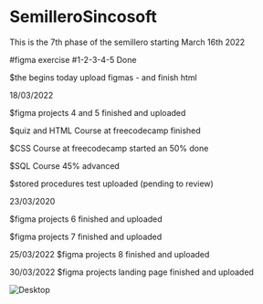 # SemilleroSincosoft

This is the 7th phase of the semillero starting March 16th 2022

#figma exercise #1-2-3-4-5 Done

$the begins today
upload figmas - and finish html

18/03/2022

$figma projects 4 and 5 finished and uploaded 

$quiz and HTML Course at freecodecamp finished 

$CSS Course at freecodecamp started an 50% done

$SQL Course 45% advanced

$stored procedures test uploaded (pending to review)

23/03/2020

$figma projects 6 finished and uploaded 

$figma projects 7 finished and uploaded

25/03/2022
$figma projects 8 finished and uploaded

30/03/2022
$figma projects landing page finished and uploaded


![Desktop](https://user-images.githubusercontent.com/55262261/160875393-16d3db76-69f0-499e-addf-ccdae164fd7a.png)
